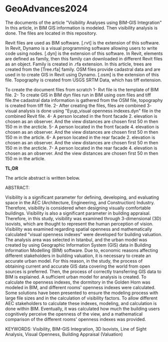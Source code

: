 # GeoAdvances2024
The documents of the article "Visibility Analyses using BIM-GIS Integration"
In this article, in BIM GIS information is modeled. Then visibility analysis is done. The files are located in this repository.

Revit files are used as BIM software. [.rvt] is the extension of this software.  In Revit, Dynamo is a visual programming software allowing users to write code using nodes. [.dyn] is the extension of this software. In Revit, elements are defined as family, then this family can downloaded in different Revit files as an object. Family is created in .rfa extension. In this article, trees are created from the [Tree.rfa] family. OSM files provide cadastral data and are used in to create GIS in Revit using Dynamo. [.osm] is the extension of this file. Topography is created from USGS SRTM Data, which has tiff extension.

To create the document files from scratch 
1- Rvt file is the template of BIM file. 
2- To create GIS in BIM dyn files run in BIM using osm files and tiff file.the cadastral data information is gathered from the OSM file, topography is created from tiff file.
2- After creating the files, files are combined
3- visual analysis is done using "Eyup_visual openness indexes.dyn" file in the combined Revit file. 
4- A person located in the front facade 2. elevation is chosen as an observer. And the view distances are chosen first 50 m then 150 m in the arcticle.
5- A person located in the front facade 4. elevation is chosen as an observer. And the view distances are chosen first 50 m then 150 m in the article.
6- A person located in the rear facade 2. elevation is chosen as an observer. And the view distances are chosen first 50 m then 150 m in the arcticle.
7- A person located in the rear facade 4. elevation is chosen as an observer. And the view distances are chosen first 50 m then 150 m in the article.

**TL;DR**

The article abstract is written below.

ABSTRACT: 

Visibility is a significant parameter for defining, developing, and evaluating space in the AEC (Architecture, Engineering, and Construction) Industry. Therefore, visibility is considered when designing visually comfortable buildings. Visibility is also a significant parameter in building appraisal.  Therefore, in this study, visibility was examined through 3-dimensional (3D) isovists, which are thought to represent the human perception of vision. Visibility was examined regarding spatial openness and mathematically calculated “visual openness indexes” were developed for building valuation. The analysis area was selected in Istanbul, and the urban model was created by using Geographic Information System (GIS) data in Building Information Modelling (BIM) software.  Due to, economic reasons affecting different stakeholders in building valuation, it is necessary to create an accurate urban model. For this reason, in the study, the process of obtaining current and accurate GIS data covering the world from open sources is preferred. Then, the process of correctly transferring GIS data to BIM is explained. A sufficient urban model for analysis is created. To calculate the openness indexes, the dormitory in the Golden Horn was modeled in BIM, and different rooms' openness indexes were calculated. Some solutions have been presented to ensure the modeling process with large file sizes and in the calculation of visibility factors. To allow different AEC stakeholders to calculate these indexes, modeling, and calculation is done within BIM. Eventually, it was calculated how much the building users cognitively perceive the openness of the view, and a mathematical comparison of the different rooms' openness indexes was provided.

KEYWORDS: Visibility, BIM-GIS Integration, 3D Isovists, Line of Sight Analysis, Visual Openness, Building Appraisal (Valuation)
